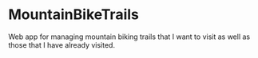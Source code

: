 # MountainBikeTrails
Web app for managing mountain biking trails that I want to visit as well as those that I have already visited.
